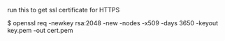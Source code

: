 run this to get ssl certificate for HTTPS

$ openssl req -newkey rsa:2048 -new -nodes -x509 -days 3650 -keyout key.pem -out cert.pem
